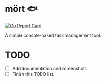 # mört :fish:

[![Go Report Card](https://goreportcard.com/badge/github.com/tomyl/mort)](https://goreportcard.com/report/github.com/tomyl/mort)

A simple console-based task management tool.

# TODO
- [ ] Add documentation and screenshots.
- [ ] Finish this TODO list.
